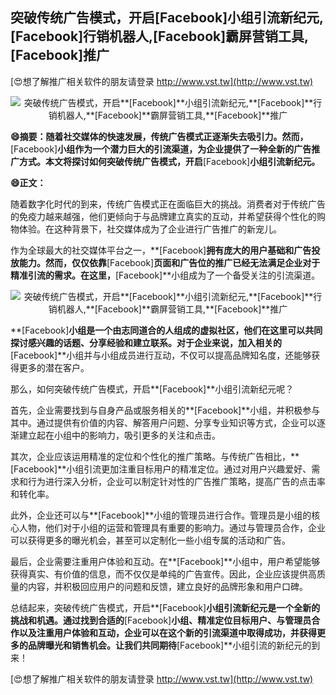 ## **突破传统广告模式，开启**[Facebook]**小组引流新纪元,**[Facebook]**行销机器人,**[Facebook]**霸屏营销工具,**[Facebook]**推广**

[😍想了解推广相关软件的朋友请登录 http://www.vst.tw](http://www.vst.tw)

 <center><img src="https://vst.tw/MP4/tuiguang/png/4.png" alt="突破传统广告模式，开启**[Facebook]**小组引流新纪元,**[Facebook]**行销机器人,**[Facebook]**霸屏营销工具,**[Facebook]**推广"></center>

**😄摘要：随着社交媒体的快速发展，传统广告模式正逐渐失去吸引力。然而，**[Facebook]**小组作为一个潜力巨大的引流渠道，为企业提供了一种全新的广告推广方式。本文将探讨如何突破传统广告模式，开启**[Facebook]**小组引流新纪元。**

**😄正文：**

随着数字化时代的到来，传统广告模式正在面临巨大的挑战。消费者对于传统广告的免疫力越来越强，他们更倾向于与品牌建立真实的互动，并希望获得个性化的购物体验。在这种背景下，社交媒体成为了企业进行广告推广的新宠儿。

作为全球最大的社交媒体平台之一，**[Facebook]**拥有庞大的用户基础和广告投放能力。然而，仅仅依靠**[Facebook]**页面和广告位的推广已经无法满足企业对于精准引流的需求。在这里，**[Facebook]**小组成为了一个备受关注的引流渠道。

 <center><img src="https://vst.tw/MP4/tuiguang/png/8.png" alt="突破传统广告模式，开启**[Facebook]**小组引流新纪元,**[Facebook]**行销机器人,**[Facebook]**霸屏营销工具,**[Facebook]**推广"></center>

**[Facebook]**小组是一个由志同道合的人组成的虚拟社区，他们在这里可以共同探讨感兴趣的话题、分享经验和建立联系。对于企业来说，加入相关的**[Facebook]**小组并与小组成员进行互动，不仅可以提高品牌知名度，还能够获得更多的潜在客户。

那么，如何突破传统广告模式，开启**[Facebook]**小组引流新纪元呢？

首先，企业需要找到与自身产品或服务相关的**[Facebook]**小组，并积极参与其中。通过提供有价值的内容、解答用户问题、分享专业知识等方式，企业可以逐渐建立起在小组中的影响力，吸引更多的关注和点击。

其次，企业应该运用精准的定位和个性化的推广策略。与传统广告相比，**[Facebook]**小组引流更加注重目标用户的精准定位。通过对用户兴趣爱好、需求和行为进行深入分析，企业可以制定针对性的广告推广策略，提高广告的点击率和转化率。

此外，企业还可以与**[Facebook]**小组的管理员进行合作。管理员是小组的核心人物，他们对于小组的运营和管理具有重要的影响力。通过与管理员合作，企业可以获得更多的曝光机会，甚至可以定制化一些小组专属的活动和广告。

最后，企业需要注重用户体验和互动。在**[Facebook]**小组中，用户希望能够获得真实、有价值的信息，而不仅仅是单纯的广告宣传。因此，企业应该提供高质量的内容，并积极回应用户的问题和反馈，建立良好的品牌形象和用户口碑。

总结起来，突破传统广告模式，开启**[Facebook]**小组引流新纪元是一个全新的挑战和机遇。通过找到合适的**[Facebook]**小组、精准定位目标用户、与管理员合作以及注重用户体验和互动，企业可以在这个新的引流渠道中取得成功，并获得更多的品牌曝光和销售机会。让我们共同期待**[Facebook]**小组引流的新纪元的到来！

[😍想了解推广相关软件的朋友请登录 http://www.vst.tw](http://www.vst.tw)



